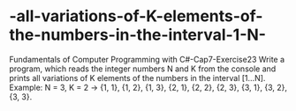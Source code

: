 # -all-variations-of-K-elements-of-the-numbers-in-the-interval-1-N-
Fundamentals of Computer Programming with C#-Cap7-Exercise23
Write a program, which reads the integer numbers N and K from the
console and prints all variations of K elements of the numbers in the
interval [1…N]. Example: N = 3, K = 2 -> {1, 1}, {1, 2}, {1, 3}, {2, 1},
{2, 2}, {2, 3}, {3, 1}, {3, 2}, {3, 3}.

